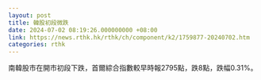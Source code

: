```yaml
---
layout: post
title: 韓股初段微跌
date: 2024-07-02 08:19:26.000000000 +08:00
link: https://news.rthk.hk/rthk/ch/component/k2/1759877-20240702.htm
categories: rthk
---
```


南韓股市在開市初段下跌，首爾綜合指數較早時報2795點，跌8點，跌幅0.31%。
